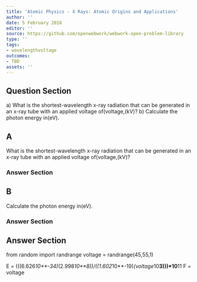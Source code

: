 ```yaml
---
title: 'Atomic Physics - X Rays: Atomic Origins and Applications'
author: ''
date: 5 February 2018
editor: ''
source: https://github.com/openwebwork/webwork-open-problem-library
type: ''
tags:
- wavelengthvoltage
outcomes:
- TBD
assets: ''
---
```


## Question Section 

a) What is the shortest-wavelength x-ray radiation that can be generated in an x-ray tube with an applied voltage of(voltage,(kV)?
b) Calculate the photon energy in(eV).
## A
What is the shortest-wavelength x-ray radiation that can be generated in an x-ray tube with an applied voltage of(voltage,(kV)?
### Answer Section
## B
Calculate the photon energy in(eV).
### Answer Section


## Answer Section

from random import randrange
voltage = randrange(45,55,1)

E = (((6.626*10**-34)*(2.998*10**8))/((1.602*10**-19)*(voltage*10**3)))*10**11
F = voltage